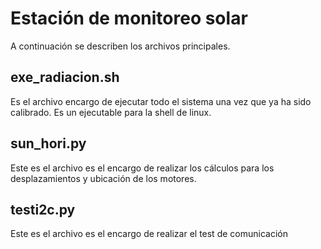 # Estación de monitoreo solar 
A continuación se describen los archivos principales. 


## exe_radiacion.sh
Es el archivo encargo de ejecutar todo el sistema una vez que ya ha sido calibrado. Es un ejecutable para la shell de linux.

## sun_hori.py
Este es el archivo es el encargo de realizar los cálculos para los desplazamientos y ubicación de los motores.

## testi2c.py
Este es el archivo es el encargo de realizar el test de comunicación 
